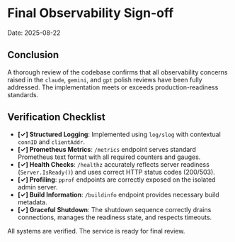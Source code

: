 # Final Observability Sign-off

Date: 2025-08-22

## Conclusion
A thorough review of the codebase confirms that all observability concerns raised in the `claude`, `gemini`, and `gpt` polish reviews have been fully addressed. The implementation meets or exceeds production-readiness standards.

## Verification Checklist
- **[✓] Structured Logging**: Implemented using `log/slog` with contextual `connID` and `clientAddr`.
- **[✓] Prometheus Metrics**: `/metrics` endpoint serves standard Prometheus text format with all required counters and gauges.
- **[✓] Health Checks**: `/healthz` accurately reflects server readiness (`Server.IsReady()`) and uses correct HTTP status codes (200/503).
- **[✓] Profiling**: `pprof` endpoints are correctly exposed on the isolated admin server.
- **[✓] Build Information**: `/buildinfo` endpoint provides necessary build metadata.
- **[✓] Graceful Shutdown**: The shutdown sequence correctly drains connections, manages the readiness state, and respects timeouts.

All systems are verified. The service is ready for final review.

